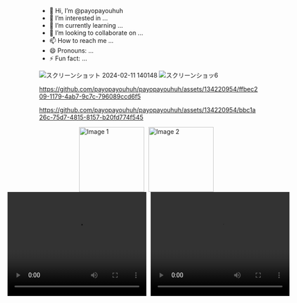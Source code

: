 - 👋 Hi, I’m @payopayouhuh
- 👀 I’m interested in ...
- 🌱 I’m currently learning ...
- 💞️ I’m looking to collaborate on ...
- 📫 How to reach me ...
- 😄 Pronouns: ...
- ⚡ Fun fact: ...


![スクリーンショット 2024-02-11 140148](https://github.com/payopayouhuh/payopayouhuh/assets/134220954/53090af8-6a3d-451b-9cb7-d8f62a748d61)
![スクリーンショッ6](https://github.com/payopayouhuh/payopayouhuh/assets/134220954/705ecc84-7359-475e-b36e-3d2a3845c106)

https://github.com/payopayouhuh/payopayouhuh/assets/134220954/ffbec209-1179-4ab7-9c7c-796089ccd6f5

https://github.com/payopayouhuh/payopayouhuh/assets/134220954/bbc1a26c-75d7-4815-8157-b20fd774f545


<div style="display: flex; justify-content: center; align-items: center;">
  <div style="margin-right: 10px;">
    <img src="https://github.com/payopayouhuh/payopayouhuh/raw/main/assets/134220954/53090af8-6a3d-451b-9cb7-d8f62a748d61" alt="Image 1" width="150">
  </div>
  <div style="margin-right: 10px;">
    <img src="https://github.com/payopayouhuh/payopayouhuh/raw/main/assets/134220954/705ecc84-7359-475e-b36e-3d2a3845c106" alt="Image 2" width="150">
  </div>
</div>

<div style="display: flex; justify-content: center; align-items: center;">
  <div style="margin-right: 10px;">
    <video width="320" height="240" controls>
      <source src="https://github.com/payopayouhuh/payopayouhuh/raw/main/assets/134220954/ffbec209-1179-4ab7-9c7c-796089ccd6f5" type="video/mp4">
      Your browser does not support the video tag.
    </video>
  </div>
  <div>
    <video width="320" height="240" controls>
      <source src="https://github.com/payopayouhuh/payopayouhuh/raw/main/assets/134220954/bbc1a26c-75d7-4815-8157-b20fd774f545" type="video/mp4">
      Your browser does not support the video tag.
    </video>
  </div>
</div>
